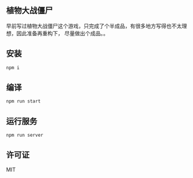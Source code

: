 ## 植物大战僵尸
早前写过植物大战僵尸这个游戏，只完成了个半成品，有很多地方写得也不太理想，因此准备再重构下， 尽量做出个成品。。

## 安装
``` cmd
npm i
```

## 编译
``` cmd
npm run start
```

## 运行服务
``` cmd
npm run server
```

## 许可证
MIT